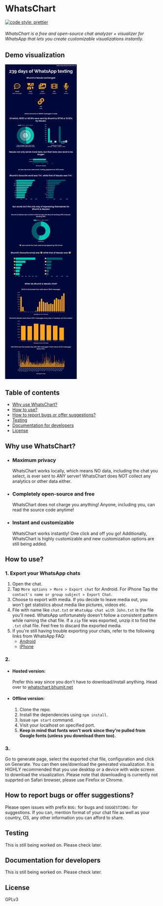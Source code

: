 # WhatsChart

[![code style: prettier](https://img.shields.io/badge/code_style-prettier-ff69b4.svg?style=flat-square)](https://github.com/prettier/prettier)

###### WhatsChart is a free and open-source chat analyzer + visualizer for WhatsApp that lets you create customizable visualizations instantly.

## Demo visualization

![Demo visualization](public/demo.png?raw=true)

## Table of contents

- [Why use WhatsChart?](https://github.com/bhumitattarde/WhatsChart#why-use-whatschart)
- [How to use?](https://github.com/bhumitattarde/WhatsChart#how-to-use)
- [How to report bugs or offer suggestions?](https://github.com/bhumitattarde/WhatsChart#how-to-report-bugs-or-offer-suggestions)
- [Testing](https://github.com/bhumitattarde/WhatsChart#Testing)
- [Documentation for developers](https://github.com/bhumitattarde/WhatsChart#documentation-for-developers)
- [License](https://github.com/bhumitattarde/WhatsChart#License)

## Why use WhatsChart?

- ### Maximum privacy

  WhatsChart works locally, which means NO data, including the chat you select, is ever sent to ANY server! WhatsChart does NOT collect any analytics or other data either.

- ### Completely open-source and free

  WhatsChart does not charge you anything! Anyone, including you, can read the source code anytime!

- ### Instant and customizable
  WhatsChart works instantly! One click and off you go! Additionally, WhatsChart is highly customizable and new customization options are still being added.

## How to use?

### 1. Export your WhatsApp chats

1. Open the chat.
2. Tap `More options > More > Export chat` for Android. For iPhone Tap the `contact's name or group subject > Export Chat`.
3. Choose to export with media. If you decide to leave media out, you won't get statistics about media like pictures, videos etc.
4. File with name like `chat.txt` or `WhatsApp chat with John.txt` is the file you'll need. WhatsApp unfortunately doesn't follow a consistent pattern while naming the chat file. If a `zip` file was exported, unzip it to find the `.txt` chat file. Feel free to discard the exported media.
5. If you're still having trouble exporting your chats, refer to the following links from WhatsApp FAQ:
   - [Android](https://faq.whatsapp.com/android/chats/how-to-save-your-chat-history/?lang=en)
   - [iPhone](https://faq.whatsapp.com/iphone/chats/how-to-back-up-to-icloud/?lang=en)

### 2.

- #### Hosted version:

  Prefer this way since you don't have to download/install anything.
  Head over to [whatschart.bhumit.net](https://whatschart.bhumit.net)

- #### Offline version:

  1.  Clone the repo.
  2.  Install the dependencies using `npm install`.
  3.  Issue `npm start` command.
  4.  Visit your localhost on specified port.
  5.  **Keep in mind that fonts won't work since they're pulled from Google fonts (unless you download them too).**

### 3.

Go to generate page, select the exported chat file, configuration and click on Generate.
You can then see/download the generated visualization. It is HIGHLY recommended that you use desktop or a device with wide screen to download the visualization. Please note that downloading is currently not supprted on Safari browser, please use Firefox or Chrome.

## How to report bugs or offer suggestions?

Please open issues with prefix `BUG:` for bugs and `SUGGESTIONS:` for suggestions. If you can, mention format of your chat file as well as your country, OS, any other information you can afford to share.

## Testing

This is still being worked on. Please check later.

## Documentation for developers

This is still being worked on. Please check later.

## License

GPLv3

